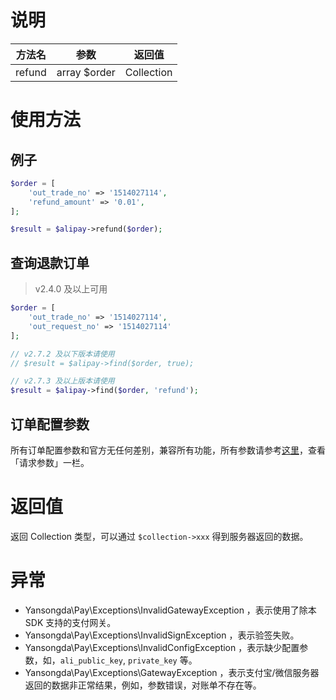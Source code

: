 # 说明

| 方法名 | 参数 | 返回值 |
| :---: | :---: | :---: |
| refund | array $order | Collection |

# 使用方法

## 例子

```PHP
$order = [
    'out_trade_no' => '1514027114',
    'refund_amount' => '0.01',
];

$result = $alipay->refund($order);
```

## 查询退款订单

> v2.4.0 及以上可用

```PHP
$order = [
    'out_trade_no' => '1514027114',
    'out_request_no' => '1514027114'
];

// v2.7.2 及以下版本请使用
// $result = $alipay->find($order, true);

// v2.7.3 及以上版本请使用
$result = $alipay->find($order, 'refund');
```

## 订单配置参数

所有订单配置参数和官方无任何差别，兼容所有功能，所有参数请参考[这里](https://docs.open.alipay.com/api_1/alipay.trade.refund)，查看「请求参数」一栏。

# 返回值

返回 Collection 类型，可以通过 `$collection->xxx` 得到服务器返回的数据。

# 异常

* Yansongda\Pay\Exceptions\InvalidGatewayException ，表示使用了除本 SDK 支持的支付网关。
* Yansongda\Pay\Exceptions\InvalidSignException ，表示验签失败。
* Yansongda\Pay\Exceptions\InvalidConfigException ，表示缺少配置参数，如，`ali_public_key`, `private_key` 等。
* Yansongda\Pay\Exceptions\GatewayException ，表示支付宝/微信服务器返回的数据非正常结果，例如，参数错误，对账单不存在等。



